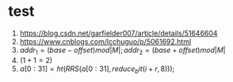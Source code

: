 # test
1. https://blog.csdn.net/garfielder007/article/details/51646604
2. https://www.cnblogs.com/lcchuguo/p/5061692.html
3. $addr_1=(base-offset) mod |M|;addr_2=(base+offset) mod |M|$
4. $(1+1=2)$
5. $a[0:31]=ht(RRS(a[0:31], reduce_bit(i+r,8)));$
